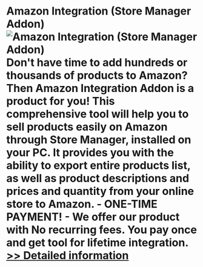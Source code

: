 # Amazon Integration (Store Manager Addon)<br />![Amazon Integration (Store Manager Addon)](https://mycommerce.akamaized.net/api/pimages/P300917223/BIG/300917223.PNG)<br />Don't have time to add hundreds or thousands of products to Amazon? Then Amazon Integration Addon is a product for you! This comprehensive tool will help you to sell products easily on Amazon through Store Manager, installed on your PC. It provides you with the ability to export entire products list, as well as product descriptions and prices and quantity from your online store to Amazon. - ONE-TIME PAYMENT! - We offer our product with No recurring fees. You pay once and get tool for lifetime integration.<br />[>> Detailed information](https://secure.shareit.com/shareit/product.html?productid=300917223&affiliateid=200057808)